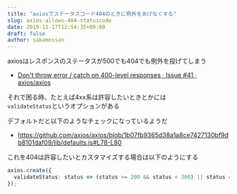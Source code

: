 ```yaml
---
title: "axiosでステータスコード404のときに例外をあげなくする"
slug: axios-allows-404-statuscode
date: 2019-11-17T12:54:35+09:00
draft: false
author: sakamossan
---
```


axiosはレスポンスのステータスが500でも404でも例外を投げてしまう

- [Don't throw error / catch on 400-level responses · Issue #41 · axios/axios](https://github.com/axios/axios/issues/41)

それで困る時、たとえば4xx系は許容したいときとかには  
`validateStatus`というオプションがある

デフォルトだと以下のようなチェックになっているようだ

- https://github.com/axios/axios/blob/1b07fb9365d38a1a8ce7427130bf9db8101daf09/lib/defaults.js#L78-L80

これを404は許容したいとカスタマイズする場合は以下のようにする

```ts
axios.create({
  validateStatus: status => (status >= 200 && status < 300) || status == 404
});
```

